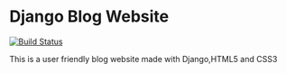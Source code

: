 # Django Blog Website



[![Build Status](https://travis-ci.org/joemccann/dillinger.svg?branch=master)](https://travis-ci.org/joemccann/dillinger)

This is a user friendly blog website made with Django,HTML5 and CSS3 
